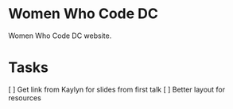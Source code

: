Women Who Code DC
========================

Women Who Code DC website.

# Tasks
[ ] Get link from Kaylyn for slides from first talk
[ ] Better layout for resources